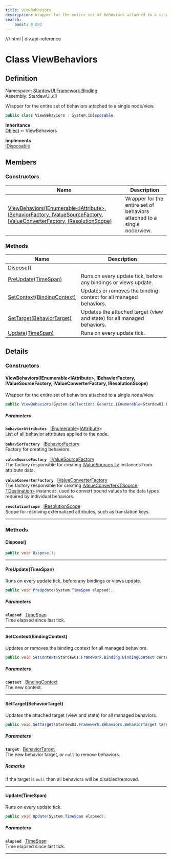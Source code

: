 ```yaml
---
title: ViewBehaviors
description: Wrapper for the entire set of behaviors attached to a single node/view.
search:
    boost: 0.002
---
```


<link rel="stylesheet" href="/StardewUI/stylesheets/reference.css" />

/// html | div.api-reference

# Class ViewBehaviors

## Definition

<div class="api-definition" markdown>

Namespace: [StardewUI.Framework.Binding](index.md)  
Assembly: StardewUI.dll  

</div>

Wrapper for the entire set of behaviors attached to a single node/view.

```cs
public class ViewBehaviors : System.IDisposable
```

**Inheritance**  
[Object](https://learn.microsoft.com/en-us/dotnet/api/system.object) ⇦ ViewBehaviors

**Implements**  
[IDisposable](https://learn.microsoft.com/en-us/dotnet/api/system.idisposable)

## Members

### Constructors

 | Name | Description |
| --- | --- |
| [ViewBehaviors(IEnumerable&lt;IAttribute&gt;, IBehaviorFactory, IValueSourceFactory, IValueConverterFactory, IResolutionScope)](#viewbehaviorsienumerableiattribute-ibehaviorfactory-ivaluesourcefactory-ivalueconverterfactory-iresolutionscope) | Wrapper for the entire set of behaviors attached to a single node/view. | 

### Methods

 | Name | Description |
| --- | --- |
| [Dispose()](#dispose) |  | 
| [PreUpdate(TimeSpan)](#preupdatetimespan) | Runs on every update tick, before any bindings or views update. | 
| [SetContext(BindingContext)](#setcontextbindingcontext) | Updates or removes the binding context for all managed behaviors. | 
| [SetTarget(BehaviorTarget)](#settargetbehaviortarget) | Updates the attached target (view and state) for all managed behaviors. | 
| [Update(TimeSpan)](#updatetimespan) | Runs on every update tick. | 

## Details

### Constructors

#### ViewBehaviors(IEnumerable&lt;IAttribute&gt;, IBehaviorFactory, IValueSourceFactory, IValueConverterFactory, IResolutionScope)

Wrapper for the entire set of behaviors attached to a single node/view.

```cs
public ViewBehaviors(System.Collections.Generic.IEnumerable<StardewUI.Framework.Dom.IAttribute> behaviorAttributes, StardewUI.Framework.Behaviors.IBehaviorFactory behaviorFactory, StardewUI.Framework.Sources.IValueSourceFactory valueSourceFactory, StardewUI.Framework.Converters.IValueConverterFactory valueConverterFactory, StardewUI.Framework.Content.IResolutionScope resolutionScope);
```

##### Parameters

**`behaviorAttributes`** &nbsp; [IEnumerable](https://learn.microsoft.com/en-us/dotnet/api/system.collections.generic.ienumerable-1)<[IAttribute](../dom/iattribute.md)>  
List of all behavior attributes applied to the node.

**`behaviorFactory`** &nbsp; [IBehaviorFactory](../behaviors/ibehaviorfactory.md)  
Factory for creating behaviors.

**`valueSourceFactory`** &nbsp; [IValueSourceFactory](../sources/ivaluesourcefactory.md)  
The factory responsible for creating [IValueSource&lt;T&gt;](../sources/ivaluesource-1.md) instances from attribute data.

**`valueConverterFactory`** &nbsp; [IValueConverterFactory](../converters/ivalueconverterfactory.md)  
The factory responsible for creating [IValueConverter&lt;TSource, TDestination&gt;](../converters/ivalueconverter-2.md) instances, used to convert bound values to the data types required by individual behaviors.

**`resolutionScope`** &nbsp; [IResolutionScope](../content/iresolutionscope.md)  
Scope for resolving externalized attributes, such as translation keys.

-----

### Methods

#### Dispose()



```cs
public void Dispose();
```

-----

#### PreUpdate(TimeSpan)

Runs on every update tick, before any bindings or views update.

```cs
public void PreUpdate(System.TimeSpan elapsed);
```

##### Parameters

**`elapsed`** &nbsp; [TimeSpan](https://learn.microsoft.com/en-us/dotnet/api/system.timespan)  
Time elapsed since last tick.

-----

#### SetContext(BindingContext)

Updates or removes the binding context for all managed behaviors.

```cs
public void SetContext(StardewUI.Framework.Binding.BindingContext context);
```

##### Parameters

**`context`** &nbsp; [BindingContext](bindingcontext.md)  
The new context.

-----

#### SetTarget(BehaviorTarget)

Updates the attached target (view and state) for all managed behaviors.

```cs
public void SetTarget(StardewUI.Framework.Behaviors.BehaviorTarget target);
```

##### Parameters

**`target`** &nbsp; [BehaviorTarget](../behaviors/behaviortarget.md)  
The new behavior target, or `null` to remove behaviors.

##### Remarks

If the target is `null` then all behaviors will be disabled/removed.

-----

#### Update(TimeSpan)

Runs on every update tick.

```cs
public void Update(System.TimeSpan elapsed);
```

##### Parameters

**`elapsed`** &nbsp; [TimeSpan](https://learn.microsoft.com/en-us/dotnet/api/system.timespan)  
Time elapsed since last tick.

-----

